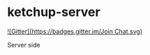 ketchup-server
==============
[![Gitter](https://badges.gitter.im/Join Chat.svg)](https://gitter.im/surgu/ketchup-server?utm_source=badge&utm_medium=badge&utm_campaign=pr-badge)

Server side
